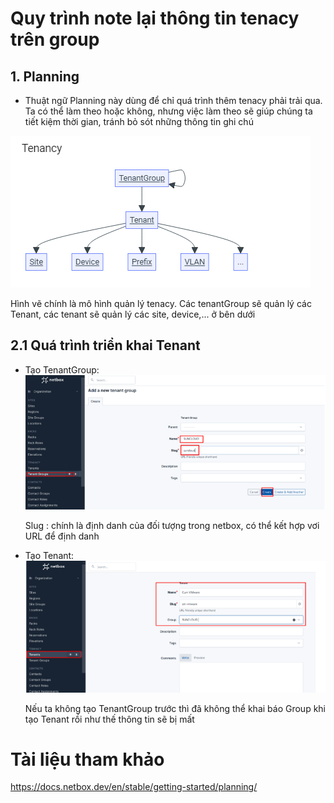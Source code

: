 # Quy trình note lại thông tin tenacy trên group
## 1. Planning
- Thuật ngữ Planning này dùng để chỉ quá trình thêm tenacy phải trải qua. Ta có thể làm theo hoặc không, nhưng việc làm theo sẽ giúp chúng ta tiết kiệm thời gian, tránh bỏ sót những thông tin ghi chú

![](../anh/Screenshot_4.png)

Hình vẽ chính là mô hình quản lý tenacy. Các tenantGroup sẽ quản lý các Tenant, các tenant sẽ quản lý các site, device,... ở bên dưới
## 2.1 Quá trình triển khai Tenant
- Tạo TenantGroup:
  ![](../anh/Screenshot_5.png)

  Slug : chính là định danh của đối tượng trong netbox, có thể kết hợp vơi URL để định danh
- Tạo Tenant:
  ![](../anh/Screenshot_6.png)

  Nếu ta không tạo TenantGroup trước thì đã không thể khai báo Group khi tạo Tenant rồi như thế thông tin sẽ bị mất
# Tài liệu tham khảo
https://docs.netbox.dev/en/stable/getting-started/planning/